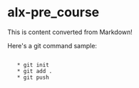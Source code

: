 # alx-pre_course
This is content converted from Markdown!

Here's a git command sample:

```

   * git init
   * git add .
   * git push
   
```
